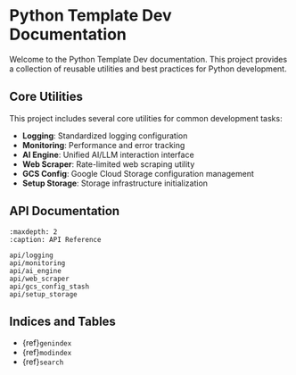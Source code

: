 # Python Template Dev Documentation

Welcome to the Python Template Dev documentation. This project provides a collection of reusable utilities and best practices for Python development.

## Core Utilities

This project includes several core utilities for common development tasks:

- **Logging**: Standardized logging configuration
- **Monitoring**: Performance and error tracking
- **AI Engine**: Unified AI/LLM interaction interface
- **Web Scraper**: Rate-limited web scraping utility
- **GCS Config**: Google Cloud Storage configuration management
- **Setup Storage**: Storage infrastructure initialization

## API Documentation

```{toctree}
:maxdepth: 2
:caption: API Reference

api/logging
api/monitoring
api/ai_engine
api/web_scraper
api/gcs_config_stash
api/setup_storage
```

## Indices and Tables

* {ref}`genindex`
* {ref}`modindex`
* {ref}`search`
